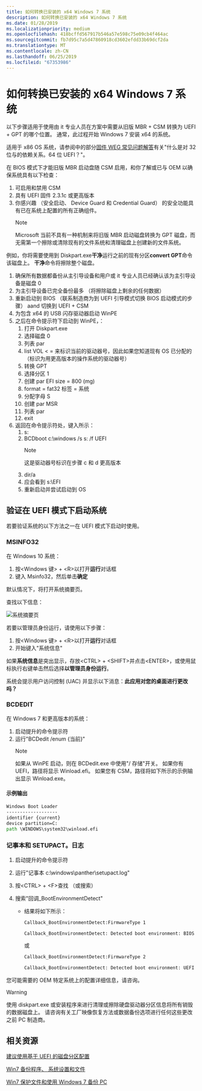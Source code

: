 ```yaml
---
title: 如何转换已安装的 x64 Windows 7 系统
description: 如何转换已安装的 x64 Windows 7 系统
ms.date: 01/28/2019
ms.localizationpriority: medium
ms.openlocfilehash: 418bcffd567917b546a57e598c75e09cb4f464ac
ms.sourcegitcommit: fb7d95c7a5d47860918cd3602efdd33b69dcf2da
ms.translationtype: MT
ms.contentlocale: zh-CN
ms.lasthandoff: 06/25/2019
ms.locfileid: "67353986"
---
```

# <a name="how-to-convert-an-installed-x64-windows-7-system"></a>如何转换已安装的 x64 Windows 7 系统

以下步骤适用于使用由 it 专业人员在方案中需要从旧版 MBR + CSM 转换为 UEFI + GPT 的哪个位置。 通常，此过程开始 Windows 7 安装 x64 的系统。

适用于 x86 OS 系统，请参阅中的部分[固件 WEG 常见问题解答](frequently-asked-questions.md)有关"什么是对 32 位与的依赖关系。64 位 UEFI？"。

在 BIOS 模式下才能旧版 MBR 启动盘随 CSM 启用，和你了解或已与 OEM 以确保系统具有以下检查：

1. 可启用和禁用 CSM
1. 具有 UEFI 固件 2.3.1c 或更高版本
1. 你感兴趣 （安全启动、 Device Guard 和 Credential Guard） 的安全功能具有已在系统上配置的所有正确组件。
    > [!NOTE]
    > Microsoft 当前不具有一种机制来将旧版 MBR 启动磁盘转换为 GPT 磁盘，而无需第一个擦除或清除现有的文件系统和清理磁盘上创建新的文件系统。

例如，你将需要使用到 Diskpart.exe**干净**运行之前的现有分区**convert GPT**命令该磁盘上。 **干净**命令将擦除整个磁盘。

1. 确保所有数据都备份从主引导设备和用户或 it 专业人员已经确认该为主引导设备是磁盘 0
1. 为主引导设备已完全备份最多 （将擦除磁盘上剩余的任何数据）
1. 重新启动到 BIOS （联系制造商为到 UEFI 引导模式切换 BIOS 启动模式的步骤） aand 切换到 UEFI + CSM
1. 为包含 x64 的 USB 闪存驱动器启动 WinPE
1. 之后在命令提示符下启动到 WinPE，：
    1. 打开 Diskpart.exe
    1. 选择磁盘 0
    1. 列表 par
    1. list VOL < = 来标识当前的驱动器号，因此如果您知道现有 OS 已分配的 （标识为用更高版本的操作系统的驱动器号）
    1. 转换 GPT
    1. 选择分区 1
    1. 创建 par EFI size = 800 (mg)
    1. format = fat32 标签 = 系统
    1. 分配字母 S
    1. 创建 par MSR
    1. 列表 par
    1. exit
1. 返回在命令提示符处，键入所示：
    1. s:
    1. BCDboot c:\\windows /s s: /f UEFI
       > [!NOTE]
       > 这是驱动器号标识在步骤 c 和 d 更高版本
    1. dir/a
    1. 应会看到 s:\\EFI
    1. 重新启动并尝试启动到 OS

## <a name="verify-system-is-booted-in-uefi-mode"></a>验证在 UEFI 模式下启动系统

若要验证系统的以下方法之一在 UEFI 模式下启动时使用。

### <a name="msinfo32"></a>MSINFO32

在 Windows 10 系统：

1. 按\<Windows 键\> + \<R\>以打开**运行**对话框
1. 键入 Msinfo32，然后单击**确定**

默认情况下，将打开系统摘要页。

查找以下信息：

![系统摘要页](images/system-summary-page.png)

若要以管理员身份运行，请使用以下步骤：

1. 按\<Windows 键\> + \<R\>以打开**运行**对话框
1. 开始键入"系统信息"

如果**系统信息**是突出显示，存放\<CTRL\> + \<SHIFT\>并点击\<ENTER\>，或使用鼠标执行右键单击然后选择**以管理员身份运行**。

系统会提示用户访问控制 (UAC) 并显示以下消息：**此应用对您的桌面进行更改吗？**

### <a name="bcdedit"></a>BCDEDIT

在 Windows 7 和更高版本的系统：

1. 启动提升的命令提示符
1. 运行"BCDedit /enum {当前}"
    > [!NOTE]
    > 如果从 WinPE 启动，则在 BCDedit.exe 中使用"/ 存储"开关。
    > 如果你有 UEFI，路径将显示 Winload.efi。
    > 如果您有 CSM，路径将如下所示的示例输出显示 Winload.exe。

#### <a name="sample-output"></a>示例输出

```cmd
Windows Boot Loader
-------------------
identifier {current}
device partition=C:
path \WINDOWS\system32\winload.efi
```

### <a name="notepad-and-setupactlog"></a>记事本和 SETUPACT。日志

1. 启动提升的命令提示符
1. 运行"记事本 c:\\windows\\panther\\setupact.log"
1. 按\<CTRL\> + \<F\>查找 （或搜索）
1. 搜索"回调\_BootEnvironmentDetect"

    - 结果将如下所示：

        ```cmd
        Callback_BootEnvironmentDetect:FirmwareType 1

        Callback_BootEnvironmentDetect: Detected boot environment: BIOS
        ```

        或

        ```cmd
        Callback_BootEnvironmentDetect:FirmwareType 2

        Callback_BootEnvironmentDetect: Detected boot environment: UEFI
        ```

您可能需要的 OEM 特定系统上的配置详细信息，请咨询。

> [!WARNING]
> 使用 diskpart.exe 或安装程序来进行清理或擦除硬盘驱动器分区信息将所有销毁的数据磁盘上。 请咨询有关工厂映像恢复方法或数据备份选项进行任何这些更改之前 PC 制造商。

## <a name="related-resources"></a>相关资源

[建议使用基于 UEFI 的磁盘分区配置](https://docs.microsoft.com/previous-versions/windows/it-pro/windows-7/dd744301(v=ws.10))

[Win7 备份程序、 系统设置和文件](https://support.microsoft.com/help/17127/windows-back-up-restore#1TC=windows-7)

[Win7 保护文件和使用 Windows 7 备份 PC](https://techcommunity.microsoft.com/t5/Storage-at-Microsoft/bg-p/FileCAB)
